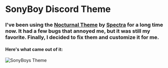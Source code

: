 # SonyBoy Discord Theme

### I've been using the [Nocturnal Theme](https://betterdiscord.app/theme/Nocturnal) by [Spectra](https://github.com/codedotspectra) for a long time now. It had a few bugs that annoyed me, but it was still my favorite. Finally, I decided to fix them and customize it for me.

#### Here's what came out of it:

![SonyBoys Theme](https://github.com/JustRomacH/SonyBoys-DiscordTheme/raw/master/Examples/example_1.png)
